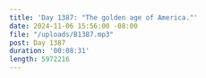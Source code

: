 ```yaml
---
title: 'Day 1387: "The golden age of America."'
date: 2024-11-06 15:56:00 -08:00
file: "/uploads/B1387.mp3"
post: Day 1387
duration: '00:08:31'
length: 5972216
---
```


